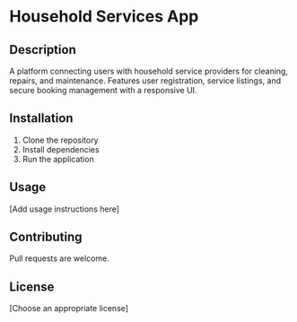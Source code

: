 # Household Services App

## Description
A platform connecting users with household service providers for cleaning, repairs, and maintenance. Features user registration, service listings, and secure booking management with a responsive UI.

## Installation
1. Clone the repository
2. Install dependencies
3. Run the application

## Usage
[Add usage instructions here]

## Contributing
Pull requests are welcome.

## License
[Choose an appropriate license]
